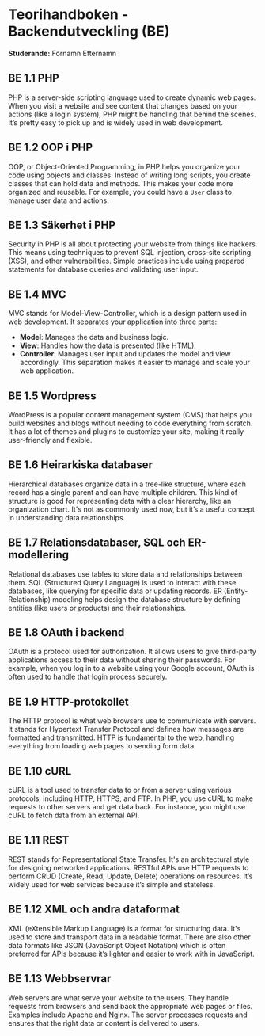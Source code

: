 # Teorihandboken - Backendutveckling (BE)
**Studerande:** Förnamn Efternamn

## BE 1.1 PHP
PHP is a server-side scripting language used to create dynamic web pages. When you visit a website and see content that changes based on your actions (like a login system), PHP might be handling that behind the scenes. It’s pretty easy to pick up and is widely used in web development.

## BE 1.2 OOP i PHP
OOP, or Object-Oriented Programming, in PHP helps you organize your code using objects and classes. Instead of writing long scripts, you create classes that can hold data and methods. This makes your code more organized and reusable. For example, you could have a `User` class to manage user data and actions.

## BE 1.3 Säkerhet i PHP
Security in PHP is all about protecting your website from things like hackers. This means using techniques to prevent SQL injection, cross-site scripting (XSS), and other vulnerabilities. Simple practices include using prepared statements for database queries and validating user input.

## BE 1.4 MVC
MVC stands for Model-View-Controller, which is a design pattern used in web development. It separates your application into three parts: 
- **Model**: Manages the data and business logic.
- **View**: Handles how the data is presented (like HTML).
- **Controller**: Manages user input and updates the model and view accordingly.
This separation makes it easier to manage and scale your web application.

## BE 1.5 Wordpress
WordPress is a popular content management system (CMS) that helps you build websites and blogs without needing to code everything from scratch. It has a lot of themes and plugins to customize your site, making it really user-friendly and flexible.

## BE 1.6 Heirarkiska databaser
Hierarchical databases organize data in a tree-like structure, where each record has a single parent and can have multiple children. This kind of structure is good for representing data with a clear hierarchy, like an organization chart. It's not as commonly used now, but it’s a useful concept in understanding data relationships.

## BE 1.7 Relationsdatabaser, SQL och ER-modellering
Relational databases use tables to store data and relationships between them. SQL (Structured Query Language) is used to interact with these databases, like querying for specific data or updating records. ER (Entity-Relationship) modeling helps design the database structure by defining entities (like users or products) and their relationships.

## BE 1.8 OAuth i backend
OAuth is a protocol used for authorization. It allows users to give third-party applications access to their data without sharing their passwords. For example, when you log in to a website using your Google account, OAuth is often used to handle that login process securely.

## BE 1.9 HTTP-protokollet
The HTTP protocol is what web browsers use to communicate with servers. It stands for Hypertext Transfer Protocol and defines how messages are formatted and transmitted. HTTP is fundamental to the web, handling everything from loading web pages to sending form data.

## BE 1.10 cURL
cURL is a tool used to transfer data to or from a server using various protocols, including HTTP, HTTPS, and FTP. In PHP, you use cURL to make requests to other servers and get data back. For instance, you might use cURL to fetch data from an external API.

## BE 1.11 REST
REST stands for Representational State Transfer. It's an architectural style for designing networked applications. RESTful APIs use HTTP requests to perform CRUD (Create, Read, Update, Delete) operations on resources. It’s widely used for web services because it’s simple and stateless.

## BE 1.12 XML och andra dataformat
XML (eXtensible Markup Language) is a format for structuring data. It's used to store and transport data in a readable format. There are also other data formats like JSON (JavaScript Object Notation) which is often preferred for APIs because it’s lighter and easier to work with in JavaScript.

## BE 1.13 Webbservrar
Web servers are what serve your website to the users. They handle requests from browsers and send back the appropriate web pages or files. Examples include Apache and Nginx. The server processes requests and ensures that the right data or content is delivered to users.

